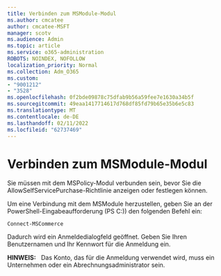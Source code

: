 ```yaml
---
title: Verbinden zum MSModule-Modul
ms.author: cmcatee
author: cmcatee-MSFT
manager: scotv
ms.audience: Admin
ms.topic: article
ms.service: o365-administration
ROBOTS: NOINDEX, NOFOLLOW
localization_priority: Normal
ms.collection: Adm_O365
ms.custom:
- "9001212"
- "3528"
ms.openlocfilehash: 0f2bde09878c75dfab9b56a59fee7e1630a34b5f
ms.sourcegitcommit: 49eaa1417714617d768df85fd79b65e35b6e5c83
ms.translationtype: MT
ms.contentlocale: de-DE
ms.lasthandoff: 02/11/2022
ms.locfileid: "62737469"
---
```

# <a name="connect-to-the-mscommerce-module"></a>Verbinden zum MSModule-Modul

Sie müssen mit dem MSPolicy-Modul verbunden sein, bevor Sie die AllowSelfServicePurchase-Richtlinie anzeigen oder festlegen können.  

Um eine Verbindung mit dem MSModule herzustellen, geben Sie an der PowerShell-Eingabeaufforderung (PS C:\)) den folgenden Befehl ein:

`Connect-MSCommerce`

Dadurch wird ein Anmeldedialogfeld geöffnet. Geben Sie Ihren Benutzernamen und Ihr Kennwort für die Anmeldung ein.

**HINWEIS:**&nbsp;&nbsp; Das Konto, das für die Anmeldung verwendet wird, muss ein Unternehmen oder ein Abrechnungsadministrator sein.
